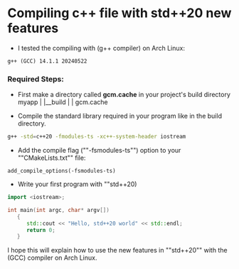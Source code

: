 # Compiling c++ file with std++20 new features

- I tested the compiling with (g++ compiler) on Arch Linux:

```
g++ (GCC) 14.1.1 20240522
```

### Required Steps:

- First make a directory called **gcm.cache** in your project's build directory
  myapp
  |
  |\_\_build
  |
  | gcm.cache

- Compile the standard library required in your program like <iostream> in the build directory.

```sh
g++ -std=c++20 -fmodules-ts -xc++-system-header iostream
```

- Add the compile flag (""-fsmodules-ts"") option to your ""CMakeLists.txt"" file:

```
add_compile_options(-fsmodules-ts)
```

- Write your first program with ""std++20)

```cpp
import <iostream>;

int main(int argc, char* argv[])
   {
      std::cout << "Hello, std++20 world" << std::endl;
      return 0;
   }
```

I hope this will explain how to use the new features in ""std++20"" with the (GCC) compiler on Arch Linux.
